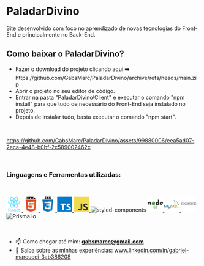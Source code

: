 # PaladarDivino
<p>Site desenvolvido com foco no aprendizado de novas tecnologias do Front-End e principalmente no Back-End.</p>

<h2>Como baixar o PaladarDivino?</h2>

<ul>
  <li> Fazer o download do projeto clicando aqui ➡️ https://github.com/GabsMarc/PaladarDivino/archive/refs/heads/main.zip</li>
  <li> Abrir o projeto no seu editor de código.</li>
  <li> Entrar na pasta "PaladarDivino\Client" e executar o comando "npm install" para que tudo de necessário do Front-End seja instalado no projeto.</li>
  <li> Depois de instalar tudo, basta executar o comando "npm start".</li>
</ul>

</br>

https://github.com/GabsMarc/PaladarDivino/assets/99880006/eea5ad07-2eca-4e48-b0bf-2c589002462c


</br>
<p align="left">
</p>


<h3 align="left">Linguagens e Ferramentas utilizadas:</h3></br>
<p align="left"> 
<a href="https://reactjs.org/" target="_blank" rel="noreferrer"> <img src="https://raw.githubusercontent.com/devicons/devicon/master/icons/react/react-original-wordmark.svg" alt="react" width="40" height="40"/> </a>   
<a href="https://www.w3.org/html/" target="_blank" rel="noreferrer"> <img src="https://raw.githubusercontent.com/devicons/devicon/master/icons/html5/html5-original-wordmark.svg" alt="html5" width="40" height="40"/> </a> 
<a href="https://www.w3schools.com/css/" target="_blank" rel="noreferrer"> <img src="https://raw.githubusercontent.com/devicons/devicon/master/icons/css3/css3-original-wordmark.svg" alt="css3" width="40" height="40"/> </a>
<a href="https://www.typescriptlang.org/" target="_blank" rel="noreferrer"> <img src="https://raw.githubusercontent.com/devicons/devicon/master/icons/typescript/typescript-original.svg" alt="typescript" width="40" height="40"/> </a>
<a href="https://developer.mozilla.org/en-US/docs/Web/JavaScript" target="_blank" rel="noreferrer"> <img src="https://raw.githubusercontent.com/devicons/devicon/master/icons/javascript/javascript-original.svg" alt="javascript" width="40" height="40"/> </a> 
<img src="https://www.devmedia.com.br/imagens/articles/artigo-utilizando-styled-components-no-react-43554.png" alt="styled-components" width="45" height="40">
<a href="https://nodejs.org" target="_blank" rel="noreferrer"> <img src="https://raw.githubusercontent.com/devicons/devicon/master/icons/nodejs/nodejs-original-wordmark.svg" alt="nodejs" width="40" height="40"/> </a>
<a href="https://www.mysql.com/" target="_blank" rel="noreferrer"> <img src="https://raw.githubusercontent.com/devicons/devicon/master/icons/mysql/mysql-original-wordmark.svg" alt="mysql" width="40" height="40"/> </a> 
<a href="https://expressjs.com" target="_blank" rel="noreferrer"> <img src="https://raw.githubusercontent.com/devicons/devicon/master/icons/express/express-original-wordmark.svg" alt="express" width="40" height="40"/> </a> 
<img src="https://ninelabs.blog/wp-content/uploads/2023/01/prisma.png" alt="Prisma.io" width="55" heigth="55"/>
</br></br></br>  

- 📫 Como chegar até mim: **gabsmarcc@gmail.com**
- 📄 Saiba sobre as minhas experiências:  www.linkedin.com/in/gabriel-marcucci-3ab386208
